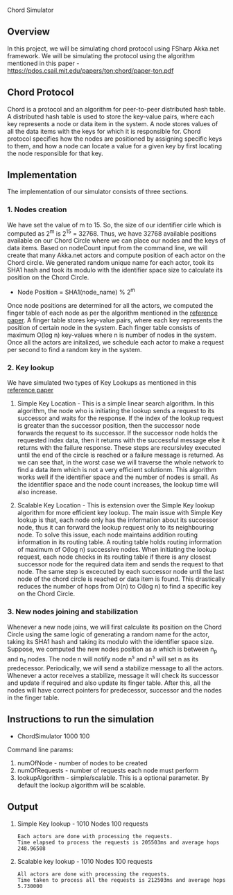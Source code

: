Chord Simulator


## Overview
In this project, we will be simulating chord protocol using FSharp Akka.net framework. We will be simulating the protocol using the algorithm mentioned in this paper - https://pdos.csail.mit.edu/papers/ton:chord/paper-ton.pdf

## Chord Protocol
Chord is a protocol and an algorithm for peer-to-peer distributed hash table. A distributed hash table is used to store the key-value pairs, where each key represents a node or data item in the system. A node stores values of all the data items with the keys for which it is responsible for. Chord protocol specifies how the nodes are positioned by assigning specific keys to them, and how a node can locate a value for a given key by first locating the node responsible for that key.

## Implementation
The implementation of our simulator consists of three sections.

### 1. Nodes creation
We have set the value of m to 15. So, the size of our identifier cirle which is computed as 2<sup>m</sup> is 2<sup>15</sup> = 32768. Thus, we have 32768 available positions available on our Chord Circle where we can place our nodes and the keys of data items. Based on nodeCount input from the command line, we will create that many Akka.net actors and compute position of each actor on the Chord circle. We generated random unique name for each actor, took its SHA1 hash and took its modulo with the identifier space size to calculate its position on the Chord Circle.
  * Node Position = SHA1(node_name) % 2<sup>m</sup>
  
 Once node positions are determined for all the actors, we computed the finger table of each node as per the algorithm mentioned in the <a href="https://pdos.csail.mit.edu/papers/ton:chord/paper-ton.pdf" target="_blank">reference paper</a>. A finger table stores key-value pairs, where each key represents the position of certain node in the system. Each finger table consists of maximum O(log n) key-values where n is number of nodes in the system. Once all the actors are initalized, we schedule each actor to make a request per second to find a random key in the system.

### 2. Key lookup
We have simulated two types of Key Lookups as mentioned in this <a href="https://pdos.csail.mit.edu/papers/ton:chord/paper-ton.pdf" target="_blank">reference paper</a>
  1. Simple Key Location - This is a simple linear search algorithm. In this algorithm, the node who is initiating the lookup sends a request to its successor and waits for the response. If the index of the lookup request is greater than the successor position, then the successor node forwards the request to its successor. If the successor node holds the requested index data, then it returns with the successful message else it returns with the failure response. These steps are recursivley executed until the end of the circle is reached or a failure message is returned. As we can see that, in the worst case we will traverse the whole network to find a data item which is not a very efficient solutionm. This algorithm works well if the identifier space and the number of nodes is small. As the identifier space and the node count increases, the lookup time will also increase.
  
  2. Scalable Key Location - This is extension over the Simple Key lookup algorithm for more efficient key lookup. The main issue with Simple Key lookup is that, each node only has the information about its successor node, thus it can forward the lookup request only to its neighbouring node. To solve this issue, each node maintains addition routing information in its routing table. A routing table holds routing information of maximum of O(log n) successive nodes. When initiating the lookup request, each node checks in its routing table if there is any closest successor node for the required data item and sends the request to that node. The same step is excecuted by each successor node until the last node of the chord circle is reached or data item is found. This drastically reduces the number of hops from O(n) to O(log n) to find a specific key on the Chord Circle.


### 3. New nodes joining and stabilization
Whenever a new node joins, we will first calculate its position on the Chord Circle using the same logic of generating a random name for the actor, taking its SHA1 hash and taking its modulo with the identifier space size. Suppose, we computed the new nodes position as <i>n</i> which is between n<sub>p</sub> and n<sub>s</sub> nodes. The node n will notify node n<sup>s</sup> and n<sup>s</sup> will set n as its predecessor. Periodically, we will send a stabilize message to all the actors. Whenever a actor receives a stabilize, message it will check its successor and update if required and also update its finger table. After this, all the nodes will have correct pointers for predecessor, successor and the nodes in the finger table.


## Instructions to run the simulation

 * ChordSimulator 1000 100

Command line params:
 1. numOfNode - number of nodes to be created
 2. numOfRequests - number of requests each node must perform
 3. lookupAlgorithm - simple/scalable. This is a optional parameter. By default the lookup algorithm will be scalable.

## Output
1. Simple Key lookup - 1010 Nodes 100 requests

     ```
     Each actors are done with processing the requests.
     Time elapsed to process the requests is 205503ms and average hops 248.96508
     ```
    
2. Scalable key lookup - 1010 Nodes 100 requests

     ```
     All actors are done with processing the requests.
     Time taken to process all the requests is 212503ms and average hops 5.730000
     ```
     

